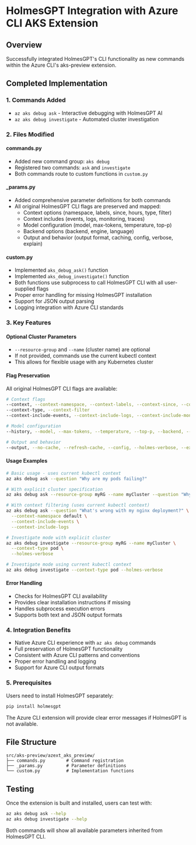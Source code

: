 # HolmesGPT Integration with Azure CLI AKS Extension

## Overview
Successfully integrated HolmesGPT's CLI functionality as new commands within the Azure CLI's aks-preview extension.

## Completed Implementation

### 1. Commands Added
- `az aks debug ask` - Interactive debugging with HolmesGPT AI
- `az aks debug investigate` - Automated cluster investigation

### 2. Files Modified

#### commands.py
- Added new command group: `aks debug`
- Registered two commands: `ask` and `investigate`
- Both commands route to custom functions in `custom.py`

#### _params.py
- Added comprehensive parameter definitions for both commands
- All original HolmesGPT CLI flags are preserved and mapped:
  - Context options (namespace, labels, since, hours, type, filter)
  - Context includes (events, logs, monitoring, traces)
  - Model configuration (model, max-tokens, temperature, top-p)
  - Backend options (backend, engine, language)
  - Output and behavior (output format, caching, config, verbose, explain)

#### custom.py
- Implemented `aks_debug_ask()` function
- Implemented `aks_debug_investigate()` function
- Both functions use subprocess to call HolmesGPT CLI with all user-supplied flags
- Proper error handling for missing HolmesGPT installation
- Support for JSON output parsing
- Logging integration with Azure CLI standards

### 3. Key Features

#### Optional Cluster Parameters
- `--resource-group` and `--name` (cluster name) are optional
- If not provided, commands use the current kubectl context
- This allows for flexible usage with any Kubernetes cluster

#### Flag Preservation
All original HolmesGPT CLI flags are available:
```bash
# Context flags
--context, --context-namespace, --context-labels, --context-since, --context-hours
--context-type, --context-filter
--context-include-events, --context-include-logs, --context-include-monitoring, --context-include-traces

# Model configuration
--history, --model, --max-tokens, --temperature, --top-p, --backend, --engine, --lang

# Output and behavior
--output, --no-cache, --refresh-cache, --config, --holmes-verbose, --explain
```

#### Usage Examples
```bash
# Basic usage - uses current kubectl context
az aks debug ask --question "Why are my pods failing?"

# With explicit cluster specification
az aks debug ask --resource-group myRG --name myCluster --question "Why are my pods failing?"

# With context filtering (uses current kubectl context)
az aks debug ask --question "What's wrong with my nginx deployment?" \
  --context-namespace default \
  --context-include-events \
  --context-include-logs

# Investigate mode with explicit cluster
az aks debug investigate --resource-group myRG --name myCluster \
  --context-type pod \
  --holmes-verbose

# Investigate mode using current kubectl context  
az aks debug investigate --context-type pod --holmes-verbose
```

#### Error Handling
- Checks for HolmesGPT CLI availability
- Provides clear installation instructions if missing
- Handles subprocess execution errors
- Supports both text and JSON output formats

### 4. Integration Benefits
- Native Azure CLI experience with `az aks debug` commands
- Full preservation of HolmesGPT functionality
- Consistent with Azure CLI patterns and conventions
- Proper error handling and logging
- Support for Azure CLI output formats

### 5. Prerequisites
Users need to install HolmesGPT separately:
```bash
pip install holmesgpt
```

The Azure CLI extension will provide clear error messages if HolmesGPT is not available.

## File Structure
```
src/aks-preview/azext_aks_preview/
├── commands.py        # Command registration
├── _params.py         # Parameter definitions  
└── custom.py          # Implementation functions
```

## Testing
Once the extension is built and installed, users can test with:
```bash
az aks debug ask --help
az aks debug investigate --help
```

Both commands will show all available parameters inherited from HolmesGPT CLI.
